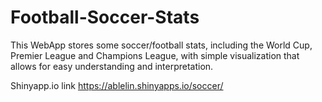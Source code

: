 # Football-Soccer-Stats
This WebApp stores some soccer/football stats, including the World Cup, Premier League and Champions League, with simple visualization that allows for easy understanding and interpretation. 

Shinyapp.io link
https://ablelin.shinyapps.io/soccer/
